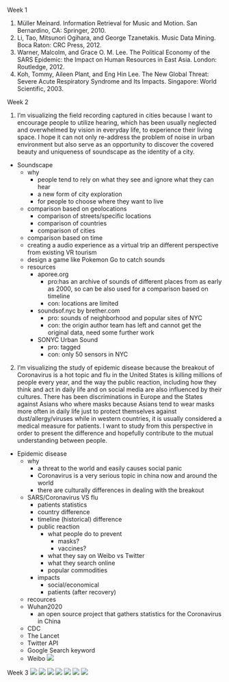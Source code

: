 Week 1
1. Müller Meinard. Information Retrieval for Music and Motion. San Bernardino, CA: Springer, 2010.
2. Li, Tao, Mitsunori Ogihara, and George Tzanetakis. Music Data Mining. Boca Raton: CRC Press, 2012.
3. Warner, Malcolm, and Grace O. M. Lee. The Political Economy of the SARS Epidemic: the Impact on Human Resources in East Asia. London: Routledge, 2012.
4. Koh, Tommy, Aileen Plant, and Eng Hin Lee. The New Global Threat: Severe Acute Respiratory Syndrome and Its Impacts. Singapore: World Scientific, 2003.

Week 2

1. I’m visualizing the field recording captured in cities because I want to encourage people to utilize hearing, which has been usually neglected and overwhelmed by vision in everyday life, to experience their living space. I hope it can not only re-address the problem of noise in urban environment but also serve as an opportunity to discover the covered beauty and uniqueness of soundscape as the identity of a city.
- Soundscape
  - why
    - people tend to rely on what they see and ignore what they can hear
    - a new form of city exploration
    - for people to choose where they want to live
  - comparison based on geolocations
    - comparison of streets/specific locations
    - comparison of countries
    - comparison of cities
  - comparison based on time
  - creating a audio experience as a virtual trip an different perspective from existing VR tourism
  - design a game like Pokemon Go  to catch sounds
  - resources
    - aporee.org
      - pro:has an archive of sounds of different places from as early as 2000, so can be also used for a comparison based on timeline
      - con: locations are limited
    - soundsof.nyc by brether.com
      - pro: sounds of neighborhood and popular sites of NYC
      - con: the origin author team has left and cannot get the original data, need some further work
    - SONYC Urban Sound
      - pro: tagged
      - con: only 50 sensors in NYC

2. I’m visualizing the study of epidemic disease because the breakout of Coronavirus is a hot topic and flu in the United States is killing millions of people every year, and the way the public reaction, including how they think and act in daily life and on social media are also influenced by their cultures. There has been discriminations in Europe and the States against Asians who where masks because Asians tend to wear masks more often in daily life just to protect themselves against dust/allergy/viruses while in western countries, it is usually considered a medical measure for patients. I want to study from this perspective in order to present the difference and hopefully contribute to the mutual understanding between people.
- Epidemic disease
  - why
    - a threat to the world and easily causes social panic
    - Coronavirus is a very serious topic in china now and around the world
    - there are culturally differences in dealing with the breakout
  - SARS/Coronavirus VS flu
    - patients statistics
    - country difference
    - timeline (historical) difference
    - public reaction
      - what people do to prevent
        - masks?
        - vaccines?
      - what they say on Weibo vs Twitter
      - what they search online
      - popular commodities
    - impacts
      - social/economical
      - patients (after recovery)
  - recources
  - Wuhan2020
    - an open source project that gathers statistics for the Coronavirus in China
  - CDC
  - The Lancet
  - Twitter API
  - Google Search keyword
  - Weibo
![](./thesis-ideas.png)

Week 3
![](./sketch1/1.png)
![](./sketch1/2.png)
![](./sketch1/3.png)
![](./sketch1/4.png)
![](./sketch1/5.png)
![](./sketch1/6.png)
![](./sketch1/7.png)
